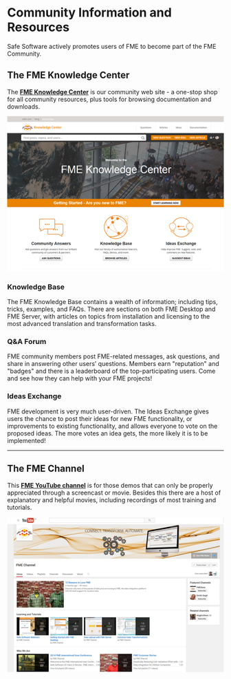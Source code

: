 # Community Information and Resources #
Safe Software actively promotes users of FME to become part of the FME Community.

## The FME Knowledge Center ##
The **[FME Knowledge Center](https://knowledge.safe.com/ "FME Knowledge Center")** is our community web site - a one-stop shop for all community resources, plus tools for browsing documentation and downloads.

![](./Images/Img6.006.KnowledgeCenter.png)

### Knowledge Base ###
The FME Knowledge Base contains a wealth of information; including tips, tricks, examples, and FAQs. There are sections on both FME Desktop and FME Server, with articles on topics from installation and licensing to the most advanced translation and transformation tasks.

### Q&A Forum ###
FME community members post FME-related messages, ask questions, and share in answering other users’ questions. Members earn "reputation" and "badges" and there is a leaderboard of the top-participating users. Come and see how they can help with your FME projects!

### Ideas Exchange ###
FME development is very much user-driven. The Ideas Exchange gives users the chance to post their ideas for new FME functionality, or improvements to existing functionality, and allows everyone to vote on the proposed ideas. The more votes an idea gets, the more likely it is to be implemented!

---

## The FME Channel ##
This **[FME YouTube channel](https://www.youtube.com/user/FMEchannel "FME YouTube Channel")** is for those demos that can only be properly appreciated through a screencast or movie. Besides this there are a host of explanatory and helpful movies, including recordings of most training and tutorials.

![](./Images/Img6.007.FMEYouTubeChannel.png)